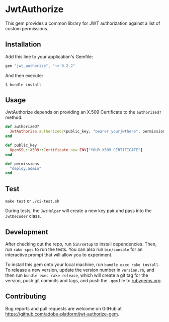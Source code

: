 # JwtAuthorize

This gem provides a common library for JWT authorization against a list of custom permissions.

## Installation

Add this line to your application's Gemfile:

```ruby
gem "jwt_authorize", "~> 0.2.2"
```

And then execute:

    $ bundle install

## Usage

JwtAuthorize depends on providing an X.509 Certificate to the `authorized?` method.

```ruby
def authorized?
  JwtAuthorize.authorized?(public_key, "bearer yourjwthere", permissions, "org/repo")
end

def public_key
  OpenSSL::X509::Certificate.new ENV["YOUR_X509_CERTIFICATE"]
end

def permissions
  "deploy,admin"
end
```

## Test
`make test` or `./ci-test.sh`

During tests, the `JwtHelper` will create a new key pair and pass into the `JwtDecoder` class.

## Development

After checking out the repo, run `bin/setup` to install dependencies. Then, run `rake spec` to run the tests. You can also run `bin/console` for an interactive prompt that will allow you to experiment.

To install this gem onto your local machine, run `bundle exec rake install`. To release a new version, update the version number in `version.rb`, and then run `bundle exec rake release`, which will create a git tag for the version, push git commits and tags, and push the `.gem` file to [rubygems.org](https://rubygems.org).

## Contributing

Bug reports and pull requests are welcome on GitHub at https://github.com/adobe-platform/jwt-authorize-gem.

